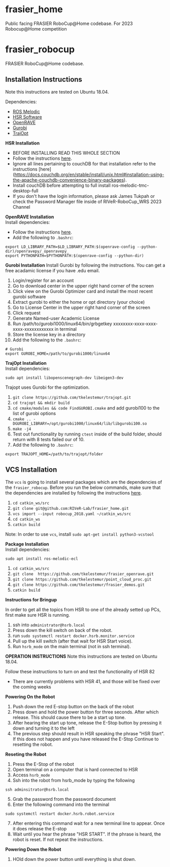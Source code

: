 # frasier_home
Public facing FRASIER RoboCup@Home codebase. For 2023 Robocup@Home competition

# frasier_robocup
FRASIER RoboCup@Home codebase.

## Installation Instructions
Note this instructions are tested on Ubuntu 18.04.

Dependencies:
* [ROS Melodic](http://wiki.ros.org/melodic/Installation)
* [HSR Software](https://docs.hsr.io/manual_en/index.html)
* [OpenRAVE](http://openrave.org)
* [Gurobi](http://www.gurobi.com/)
* [TrajOpt](http://rll.berkeley.edu/trajopt/doc/sphinx_build/html/)


**HSR Installation** 
* BEFORE INSTALLING READ THIS WHOLE SECTION
* Follow the instructions [here](https://docs.hsr.io/archives/hsrb_user_manual/2004/en/howto/pc_install.html).
* Ignore all lines pertaining to couchDB for that installation refer to the instructions [here] (https://docs.couchdb.org/en/stable/install/unix.html#installation-using-the-apache-couchdb-convenience-binary-packages).
* Install couchDB before attempting to full install ros-melodic-tmc-desktop-full
* If you don't have the login information, please ask James Tukpah or check the Password Manager file inside of RIVeR-RoboCup_WRS   2023 Channel

**OpenRAVE Installation**   
Install dependencies:
* Follow the instructions [here](https://github.com/RIVeR-Lab/openrave).
* Add the following to `.bashrc`:
```
export LD_LIBRARY_PATH=$LD_LIBRARY_PATH:$(openrave-config --python-dir)/openravepy/_openravepy_
export PYTHONPATH=$PYTHONPATH:$(openrave-config --python-dir)
```

**Gurobi Installation**
Install Gurobi by following the instructions. You can get a free acadamic license if you have .edu email.
1. Login/register for an account
2. Go to download center in the upper right hand corner of the screen
3. Click view on the Gurobi Optimizer card and install the most recent gurobi software
4. Extract gurobi to either the home or opt directory (your choice)
5. Go to License Center in the upper right hand corner of the screen
6. Click request
7. Generate Named-user Academic License
8. Run /path/to/gurobi1000/linux64/bin/grbgetkey xxxxxxxx-xxxx-xxxx-xxxx-xxxxxxxxxxxx in terminal
9. Store the license key in a directory
10. Add the following to the `.bashrc`:
```
# Gurobi
export GUROBI_HOME=/path/to/gurobi1000/linux64
```


**TrajOpt Installation**   
Install dependencies:
```
sudo apt install libopenscenegraph-dev libeigen3-dev
```
Trajopt uses Gurobi for the optimization. 
1. `git clone https://github.com/tkelestemur/trajopt.git`
2. `cd trajopt && mkdir build`  
3. `cd cmake/modules && code FindGUROBI.cmake` and add gurobi100 to the list of gurobi options
4. `cmake .. -DGUROBI_LIBRARY=/opt/gurobi1000/linux64/lib/libgurobi100.so`
5. `make -j4`
6. Test out functionality by running `ctest` inside of the build folder, should return with 8 tests failed our of 10.
7. Add the following to `.bashrc`:
```
export TRAJOPT_HOME=/path/to/trajopt/folder
```

## VCS Installation

The `vcs` is going to install several packages which are the dependencies of the `frasier_robocup`. Before you run the below commands, make sure that the dependencies are installed by following the instructions [here](https://github.com/tkelestemur/frasier_openrave.git).

1. `cd catkin_ws/src`
2. `git clone git@github.com:RIVeR-Lab/frasier_home.git`
4. `vcs import --input robocup_2018.yaml ~/catkin_ws/src`
5. `cd catkin_ws`
6. `catkin build`

Note: In order to use `vcs`, install `sudo apt-get install python3-vcstool`

**Package Installation**   
Install dependencies:
```
sudo apt install ros-melodic-ecl
```
1. `cd catkin_ws/src`
2. `git clone  https://github.com/tkelestemur/frasier_openrave.git`
3. `git clone https://github.com/tkelestemur/point_cloud_proc.git`
4. `git clone https://github.com/tkelestemur/frasier_demos.git`
5. `catkin build`

**Instructions for Bringup**   

In order to get all the topics from HSR to one of the already setted up PCs, first make sure HSR is running.
1. ssh into `administrator@hsrb.local`
2. Press down the kill switch on back of the robot.
3. run `sudo systemctl restart docker.hsrb.monitor.service`
4. Pull up the kill switch (after that wait for HSR Start voice).
5. Run `hsrb_mode` on the main terminal (not in ssh terminal).




**OPERATION INSTRUCTIONS**
Note this instructions are tested on Ubuntu 18.04.

Follow these instructions to turn on and test the functionality of HSR 82
* There are currently problems with HSR 41, and those will be fixed over the coming weeks

**Powering On the Robot**
1. Push down the red E-stop button on the back of the robot
2. Press down and hold the power button for three seconds. After which release. This should cause there to be a start up tone.
3. After hearing the start up tone, release the E-Stop button by pressing it down and turning it to the left
4. The previous step should result in HSR speaking the phrase "HSR Start". If this does not happen and you have released the E-Stop Continue to resetting the robot.

**Reseting the Robot**
1. Press the E-Stop of the robot
2. Open terminal on a computer that is hard connected to HSR
3. Access `hsrb_mode`
4. Ssh into the robot from hsrb_mode by typing the following
```
ssh adminsitrator@hsrb.local
```
5. Grab the password from the password document 
6. Enter the following command into the terminal
```
sudo systemctl restart docker.hsrb.robot.service
```
7. After entering this command wait for a new terminal line to appear. Once it does release the E-stop
8. Wait until you hear the phrase "HSR START". If the phrase is heard, the robot is reset. If not repeat the instructions.


**Powering Down the Robot**
1. HOld down the power button until everything is shut down.
